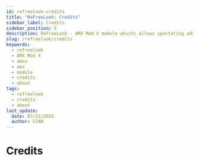 ```yaml
---
id: refreelook-credits
title: "ReFreeLook: Credits"
sidebar_label: Credits
sidebar_position: 5
description: ReFreeLook - AMX Mod X module whichs allows spectating admins to use any camera modes whatever `mp_forcecamera` or `mp_forcechasecam `value. This only works for latest `ReGameDLL_CS` version.
slug: /refreelook/credits
keywords:
  - refreelook
  - AMX Mod X
  - amxx
  - amx
  - module
  - credits
  - about
tags:
  - refreelook
  - credits
  - about
last_update:
  date: 07/21/2025
  author: STAM
---
```


# Credits
